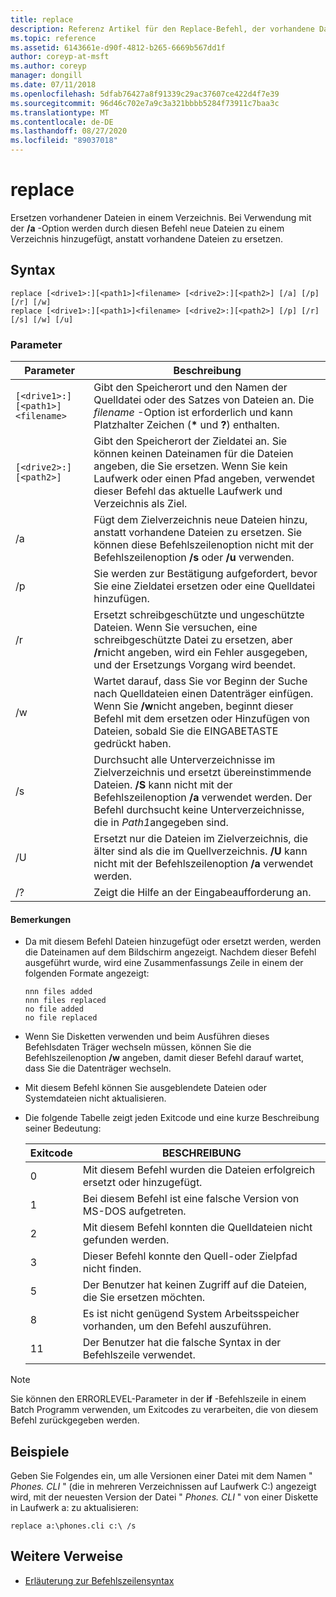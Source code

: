 ```yaml
---
title: replace
description: Referenz Artikel für den Replace-Befehl, der vorhandene Dateien ersetzen oder neue Dateien zu einem Verzeichnis hinzufügen kann.
ms.topic: reference
ms.assetid: 6143661e-d90f-4812-b265-6669b567dd1f
author: coreyp-at-msft
ms.author: coreyp
manager: dongill
ms.date: 07/11/2018
ms.openlocfilehash: 5dfab76427a8f91339c29ac37607ce422d4f7e39
ms.sourcegitcommit: 96d46c702e7a9c3a321bbbb5284f73911c7baa3c
ms.translationtype: MT
ms.contentlocale: de-DE
ms.lasthandoff: 08/27/2020
ms.locfileid: "89037018"
---
```

# <a name="replace"></a>replace

Ersetzen vorhandener Dateien in einem Verzeichnis. Bei Verwendung mit der **/a** -Option werden durch diesen Befehl neue Dateien zu einem Verzeichnis hinzugefügt, anstatt vorhandene Dateien zu ersetzen.

## <a name="syntax"></a>Syntax

```
replace [<drive1>:][<path1>]<filename> [<drive2>:][<path2>] [/a] [/p] [/r] [/w]
replace [<drive1>:][<path1>]<filename> [<drive2>:][<path2>] [/p] [/r] [/s] [/w] [/u]
```

### <a name="parameters"></a>Parameter

| Parameter | Beschreibung |
|--|--|
| `[<drive1>:][<path1>]<filename>` | Gibt den Speicherort und den Namen der Quelldatei oder des Satzes von Dateien an. Die *filename* -Option ist erforderlich und kann Platzhalter Zeichen (**&#42;** und **?**) enthalten. |
| `[<drive2>:][<path2>]` | Gibt den Speicherort der Zieldatei an. Sie können keinen Dateinamen für die Dateien angeben, die Sie ersetzen. Wenn Sie kein Laufwerk oder einen Pfad angeben, verwendet dieser Befehl das aktuelle Laufwerk und Verzeichnis als Ziel. |
| /a | Fügt dem Zielverzeichnis neue Dateien hinzu, anstatt vorhandene Dateien zu ersetzen. Sie können diese Befehlszeilenoption nicht mit der Befehlszeilenoption **/s** oder **/u** verwenden. |
| /p | Sie werden zur Bestätigung aufgefordert, bevor Sie eine Zieldatei ersetzen oder eine Quelldatei hinzufügen. |
| /r | Ersetzt schreibgeschützte und ungeschützte Dateien. Wenn Sie versuchen, eine schreibgeschützte Datei zu ersetzen, aber **/r**nicht angeben, wird ein Fehler ausgegeben, und der Ersetzungs Vorgang wird beendet. |
| /w | Wartet darauf, dass Sie vor Beginn der Suche nach Quelldateien einen Datenträger einfügen. Wenn Sie **/w**nicht angeben, beginnt dieser Befehl mit dem ersetzen oder Hinzufügen von Dateien, sobald Sie die EINGABETASTE gedrückt haben. |
| /s | Durchsucht alle Unterverzeichnisse im Zielverzeichnis und ersetzt übereinstimmende Dateien. **/S** kann nicht mit der Befehlszeilenoption **/a** verwendet werden. Der Befehl durchsucht keine Unterverzeichnisse, die in *Path1*angegeben sind. |
| /U | Ersetzt nur die Dateien im Zielverzeichnis, die älter sind als die im Quellverzeichnis. **/U** kann nicht mit der Befehlszeilenoption **/a** verwendet werden. |
| /? | Zeigt die Hilfe an der Eingabeaufforderung an. |

#### <a name="remarks"></a>Bemerkungen

- Da mit diesem Befehl Dateien hinzugefügt oder ersetzt werden, werden die Dateinamen auf dem Bildschirm angezeigt. Nachdem dieser Befehl ausgeführt wurde, wird eine Zusammenfassungs Zeile in einem der folgenden Formate angezeigt:

  ```
  nnn files added
  nnn files replaced
  no file added
  no file replaced
  ```

- Wenn Sie Disketten verwenden und beim Ausführen dieses Befehlsdaten Träger wechseln müssen, können Sie die Befehlszeilenoption **/w** angeben, damit dieser Befehl darauf wartet, dass Sie die Datenträger wechseln.

- Mit diesem Befehl können Sie ausgeblendete Dateien oder Systemdateien nicht aktualisieren.

- Die folgende Tabelle zeigt jeden Exitcode und eine kurze Beschreibung seiner Bedeutung:

  | Exitcode | BESCHREIBUNG |
  |--|--|
  | 0 | Mit diesem Befehl wurden die Dateien erfolgreich ersetzt oder hinzugefügt. |
  | 1 | Bei diesem Befehl ist eine falsche Version von MS-DOS aufgetreten. |
  | 2 | Mit diesem Befehl konnten die Quelldateien nicht gefunden werden. |
  | 3 | Dieser Befehl konnte den Quell-oder Zielpfad nicht finden. |
  | 5 | Der Benutzer hat keinen Zugriff auf die Dateien, die Sie ersetzen möchten. |
  | 8 | Es ist nicht genügend System Arbeitsspeicher vorhanden, um den Befehl auszuführen. |
  | 11 | Der Benutzer hat die falsche Syntax in der Befehlszeile verwendet. |

> [!NOTE]
> Sie können den ERRORLEVEL-Parameter in der **if** -Befehlszeile in einem Batch Programm verwenden, um Exitcodes zu verarbeiten, die von diesem Befehl zurückgegeben werden.

## <a name="examples"></a>Beispiele

Geben Sie Folgendes ein, um alle Versionen einer Datei mit dem Namen " *Phones. CLI* " (die in mehreren Verzeichnissen auf Laufwerk C:) angezeigt wird, mit der neuesten Version der Datei " *Phones. CLI* " von einer Diskette in Laufwerk a: zu aktualisieren:

```
replace a:\phones.cli c:\ /s
```

## <a name="additional-references"></a>Weitere Verweise

- [Erläuterung zur Befehlszeilensyntax](command-line-syntax-key.md)
